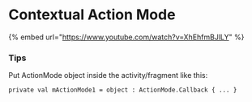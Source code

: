 # Contextual Action Mode

{% embed url="https://www.youtube.com/watch?v=XhEhfmBJlLY" %}

### Tips

Put ActionMode object inside the activity/fragment like this:

```
private val mActionMode1 = object : ActionMode.Callback { ... }
```

